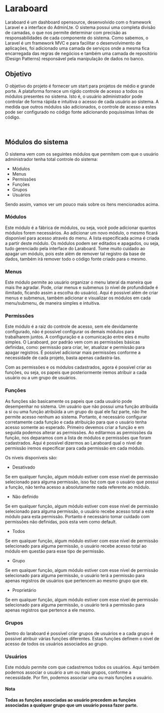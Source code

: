 # Laraboard
<p>Laraboard é um dashboard opensource, desenvolvido com o framework Laravel e a interface do AdminLte. O sistema possui uma completa divisão de camadas, o que nos permite determinar com precisão as responsabilidades de cada componente do sistema. Como sabemos, o Laravel é um framework MVC e para facilitar o desenvolvimento de aplicações, foi adicionado uma camada de serviços onde a mesma fica encarregada das regras de negócios e também uma camada de repositório (Design Patterns) responsável pela manipulação de dados no banco.</p>

## Objetivo
<p>O objetivo do projeto é fornecer um start para projetos de médio e grande porte. A plataforma fornece um rígido controle de acesso a todos os módulos presentes no sistema. Isto é, o usuário administrador pode controlar de forma rápida e intuitiva o acesso de cada usuário ao sistema. A medida que outros módulos são adicionados, o controle de acesso a estes pode ser configurado no código fonte adicionando poquissímas linhas de código.</p>
<br />

## Módulos do sistema
<p>O sistema vem com os seguintes módulos que permitem com que o usuário administrador tenha total controle do sistema:</p>
<ul>
    <li>Módulos</li>
    <li>Menus</li>
    <li>Permissões</li>
    <li>Funções</li>
    <li>Grupos</li>
    <li>Usuários</li>
</ul>

<p>
    Sendo assim, vamos ver um pouco mais sobre os ítens mencionados acima.
    </p>

### Módulos
<p>
    Este módulo é a fábrica de módulos, ou seja, você pode adicionar quantos módulos forem necessários. Ao adicionar um novo módulo, o mesmo ficará disponível para acesso através do menu. A lista especificada acima é criada a partir deste módulo.
    Os módulos podem ser editados e apagados, ou seja, tudo gerenciado pela interface do Laraboard. Tome muito cuidado ao apagar um módulo, pois este além de remover tal registro da base de dados, também irá remover todo o código fonte criado para o mesmo.
</p>

### Menus
<p>
Este módulo permite ao usuário organizar o menu lateral da maneira que mais lhe agradar. Pode, criar menus e submenus (o nível de profundidade é ilimitado, ficando assim a escolha do usuário). Aqui é possível além de criar menus e submenus, também adicionar e visualizar os módulos em cada menu/submenu, de maneira simples e intuitiva.
</p>

### Permissões
<p>
Este módulo é a raiz do controle de acesso, sem ele devidamente configurado, não é possível configurar os demais módulos para trabalharem juntos. A configuração e a comunicação entre eles é muito simples.
    O Laraboard, por padrão vem com as permissões básicas definidas, como: permissão para criar, ler, atualizar e permissão para apagar registros. É possível adicionar mais permissões conforme a necessidade de cada projeto, basta apenas cadastra-las.
</p>

<p>
    Com as permissões e os módulos cadastrados, agora é possível criar as funções, ou seja, os papeis que posteriormente iremos atribuir a cada usuário ou a um grupo de usuários.
</p>

### Funções
<p>
    As funções são basicamente os papeis que cada usuário pode desempenhar no sistema. Um usuário que não possui uma função atribuída a si ou uma função atribúida a um grupo do qual ele faz parte, não lhe permite acesso nenhum ao sistema. Portanto, é necessário configurar corretamente cada função e cada atribuição para que o usuário tenha acesso somente ao esperado.
    Primeiro devemos criar a função e em seguida podemos alterar as permissões. Ao editarmos as permissões da função, nos deparamos com a lista de módulos e permissões que foram cadastrados. Aqui é possível dizermos ao Laraboard qual o nível de permissão iremos especificar para cada permissão em cada módulo.</p>
    <p>Os níveis disponíveis são:</p>
    <ul>
        <li>Desativado</li>
    </ul>
<p>
    Se em qualquer função, algum módulo estiver com esse nível de permissão selecionado para alguma permissão, isso faz com que o usuário que possui a função, não tenha acesso a absolutamente nada referente ao módulo.
</p>
    <ul>
        <li>Não definido</li>
    </ul>
<p>
    Se em qualquer função, algum módulo estiver com esse nível de permissão selecionado para alguma permissão, o usuário recebe acesso total a este módulo para esta permissão. Portanto é necessário tomar cuidado com permissões não definidas, pois esta vem como default.
</p>
    <ul>
        <li>Todos</li>
    </ul>
<p>
    Se em qualquer função, algum módulo estiver com esse nível de permissão selecionado para alguma permissão, o usuário recebe acesso total ao módulo em questão para esse tipo de permissão.
</p>
    <ul>
        <li>Grupo</li>
    </ul>
<p>
    Se em qualquer função, algum módulo estiver com esse nível de permissão selecionado para alguma permissão, o usuário terá a permissão para apenas registros de usuários que pertencem ao mesmo grupo que ele.
</p>
    <ul>
        <li>Proprietário</li>
    </ul>
<p>
    Se em qualquer função, algum módulo estiver com esse nível de permissão selecionado para alguma permissão, o usuário terá a permissão para apenas registros que pertence a ele mesmo.
</p>

### Grupos
<p>
    Dentro do laraboard é possível criar grupos de usuários e a cada grupo é possível atribuir várias funções diferentes. Estas funções definem o nível de acesso de todos os usuários associados ao grupo. 
    </p>
    
### Usuários
<p>
    Este módulo permite com que cadastremos todos os usuários. Aqui também podemos associar o usuário a um ou mais grupos, conforme a necessidade. Por fim, podemos associar uma ou mais funções a usuário.
    </p>
    
#### Nota
<p>
   <b> Todas as funções associadas ao usuário precedem as funções associadas a qualquer grupo que um usuário possa fazer parte.</b>
    </p>
    
    
